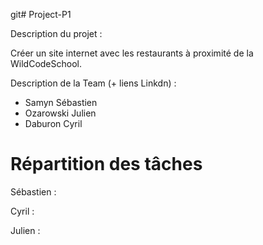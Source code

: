 git# Project-P1

Description du projet :

Créer un site internet avec les restaurants à proximité de la WildCodeSchool.

Description de la Team (+ liens Linkdn) :

- Samyn Sébastien
- Ozarowski Julien
- Daburon Cyril

# Répartition des tâches

Sébastien :



Cyril :



Julien :

